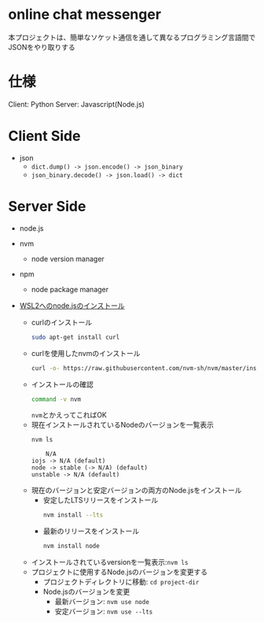 # online chat messenger
本プロジェクトは、簡単なソケット通信を通して異なるプログラミング言語間でJSONをやり取りする

# 仕様
Client: Python
Server: Javascript(Node.js)

# Client Side
- json
    - `dict.dump() -> json.encode() -> json_binary`
    - `json_binary.decode() -> json.load() -> dict`

# Server Side
- node.js
- nvm
    - node version manager
- npm
    - node package manager

- [WSL2へのnode.jsのインストール](https://learn.microsoft.com/ja-jp/windows/dev-environment/javascript/nodejs-on-wsl)
    - curlのインストール
        ```bash
        sudo apt-get install curl
        ```
    - curlを使用したnvmのインストール
        ```bash
        curl -o- https://raw.githubusercontent.com/nvm-sh/nvm/master/install.sh | bash
        ```
    - インストールの確認
        ```bash
        command -v nvm
        ```
        `nvm`とかえってこればOK
    - 現在インストールされているNodeのバージョンを一覧表示
        ```bash
        nvm ls
        ```
        ```
            N/A
        iojs -> N/A (default)
        node -> stable (-> N/A) (default)
        unstable -> N/A (default)
        ```
    - 現在のバージョンと安定バージョンの両方のNode.jsをインストール
        - 安定したLTSリリースをインストール
            ```bash
            nvm install --lts
            ```
        - 最新のリリースをインストール
            ```bash
            nvm install node
            ```
    - インストールされているversionを一覧表示:`nvm ls`
    - プロジェクトに使用するNode.jsのバージョンを変更する
        - プロジェクトディレクトリに移動: `cd project-dir`
        - Node.jsのバージョンを変更
            - 最新バージョン: `nvm use node`
            - 安定バージョン: `nvm use --lts`
